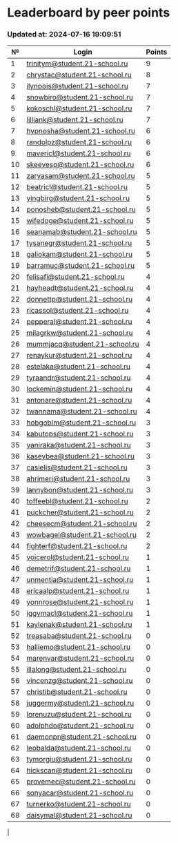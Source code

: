 # Leaderboard by peer points

### Updated at: 2024-07-16 19:09:51

| № | Login | Points |
|---|-------|--------|
|1|trinitym@student.21-school.ru|9|
|2|chrystac@student.21-school.ru|8|
|3|ilynpois@student.21-school.ru|7|
|4|snowbiro@student.21-school.ru|7|
|5|kokoschl@student.21-school.ru|7|
|6|lilliank@student.21-school.ru|7|
|7|hypnosha@student.21-school.ru|6|
|8|randolpz@student.21-school.ru|6|
|9|mavericl@student.21-school.ru|6|
|10|skeevesp@student.21-school.ru|6|
|11|zaryasam@student.21-school.ru|5|
|12|beatricl@student.21-school.ru|5|
|13|yingbirg@student.21-school.ru|5|
|14|ponosheb@student.21-school.ru|5|
|15|wifedoge@student.21-school.ru|5|
|16|seanamab@student.21-school.ru|5|
|17|tysanegr@student.21-school.ru|5|
|18|galiokam@student.21-school.ru|5|
|19|barramuc@student.21-school.ru|5|
|20|felisafi@student.21-school.ru|4|
|21|hayheadt@student.21-school.ru|4|
|22|donnettp@student.21-school.ru|4|
|23|ricassol@student.21-school.ru|4|
|24|pepperal@student.21-school.ru|4|
|25|milagrkw@student.21-school.ru|4|
|26|mummjacq@student.21-school.ru|4|
|27|renaykur@student.21-school.ru|4|
|28|estelaka@student.21-school.ru|4|
|29|tyraandr@student.21-school.ru|4|
|30|lockemin@student.21-school.ru|4|
|31|antonare@student.21-school.ru|4|
|32|twannama@student.21-school.ru|4|
|33|hobgoblm@student.21-school.ru|3|
|34|kabutops@student.21-school.ru|3|
|35|yaniraka@student.21-school.ru|3|
|36|kaseybea@student.21-school.ru|3|
|37|casielis@student.21-school.ru|3|
|38|ahrimeri@student.21-school.ru|3|
|39|lannybon@student.21-school.ru|3|
|40|toffeebl@student.21-school.ru|2|
|41|puckcher@student.21-school.ru|2|
|42|cheesecm@student.21-school.ru|2|
|43|wowbagel@student.21-school.ru|2|
|44|fighterf@student.21-school.ru|2|
|45|voicerol@student.21-school.ru|1|
|46|demetrif@student.21-school.ru|1|
|47|unmentia@student.21-school.ru|1|
|48|ericaalp@student.21-school.ru|1|
|49|yonnrose@student.21-school.ru|1|
|50|iggymacl@student.21-school.ru|1|
|51|kaylenak@student.21-school.ru|1|
|52|treasaba@student.21-school.ru|0|
|53|halliemo@student.21-school.ru|0|
|54|marenvar@student.21-school.ru|0|
|55|illalong@student.21-school.ru|0|
|56|vincenzg@student.21-school.ru|0|
|57|christib@student.21-school.ru|0|
|58|juggermy@student.21-school.ru|0|
|59|lorenuzu@student.21-school.ru|0|
|60|adolphdo@student.21-school.ru|0|
|61|daemonpr@student.21-school.ru|0|
|62|leobalda@student.21-school.ru|0|
|63|tymorgiu@student.21-school.ru|0|
|64|hickscan@student.21-school.ru|0|
|65|provemec@student.21-school.ru|0|
|66|sonyacar@student.21-school.ru|0|
|67|turnerko@student.21-school.ru|0|
|68|daisymal@student.21-school.ru|0|
|
